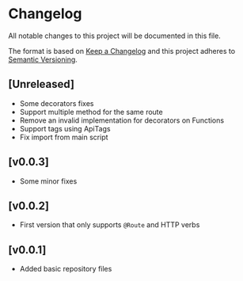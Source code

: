 # Changelog
All notable changes to this project will be documented in this file.

The format is based on [Keep a Changelog](http://keepachangelog.com/en/1.0.0/)
and this project adheres to [Semantic Versioning](http://semver.org/spec/v2.0.0.html).

## [Unreleased]

- Some decorators fixes
- Support multiple method for the same route
- Remove an invalid implementation for decorators on Functions
- Support tags using ApiTags
- Fix import from main script

## [v0.0.3]

- Some minor fixes

## [v0.0.2]

- First version that only supports `@Route` and HTTP verbs

## [v0.0.1]

- Added basic repository files
